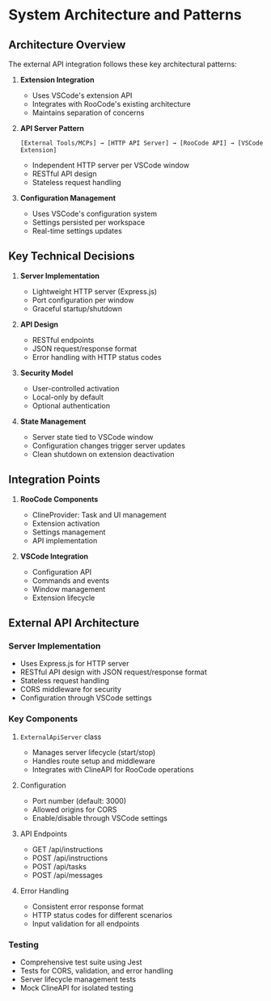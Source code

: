 # System Architecture and Patterns

## Architecture Overview

The external API integration follows these key architectural patterns:

1. **Extension Integration**

    - Uses VSCode's extension API
    - Integrates with RooCode's existing architecture
    - Maintains separation of concerns

2. **API Server Pattern**

    ```
    [External Tools/MCPs] → [HTTP API Server] → [RooCode API] → [VSCode Extension]
    ```

    - Independent HTTP server per VSCode window
    - RESTful API design
    - Stateless request handling

3. **Configuration Management**
    - Uses VSCode's configuration system
    - Settings persisted per workspace
    - Real-time settings updates

## Key Technical Decisions

1. **Server Implementation**

    - Lightweight HTTP server (Express.js)
    - Port configuration per window
    - Graceful startup/shutdown

2. **API Design**

    - RESTful endpoints
    - JSON request/response format
    - Error handling with HTTP status codes

3. **Security Model**

    - User-controlled activation
    - Local-only by default
    - Optional authentication

4. **State Management**
    - Server state tied to VSCode window
    - Configuration changes trigger server updates
    - Clean shutdown on extension deactivation

## Integration Points

1. **RooCode Components**

    - ClineProvider: Task and UI management
    - Extension activation
    - Settings management
    - API implementation

2. **VSCode Integration**
    - Configuration API
    - Commands and events
    - Window management
    - Extension lifecycle

## External API Architecture

### Server Implementation

- Uses Express.js for HTTP server
- RESTful API design with JSON request/response format
- Stateless request handling
- CORS middleware for security
- Configuration through VSCode settings

### Key Components

1. `ExternalApiServer` class

    - Manages server lifecycle (start/stop)
    - Handles route setup and middleware
    - Integrates with ClineAPI for RooCode operations

2. Configuration

    - Port number (default: 3000)
    - Allowed origins for CORS
    - Enable/disable through VSCode settings

3. API Endpoints

    - GET /api/instructions
    - POST /api/instructions
    - POST /api/tasks
    - POST /api/messages

4. Error Handling
    - Consistent error response format
    - HTTP status codes for different scenarios
    - Input validation for all endpoints

### Testing

- Comprehensive test suite using Jest
- Tests for CORS, validation, and error handling
- Server lifecycle management tests
- Mock ClineAPI for isolated testing
